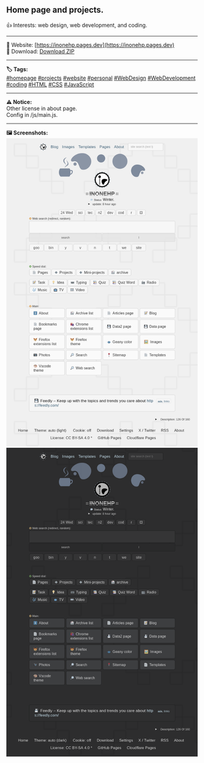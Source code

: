 <!-- Main README.md v.1.0.1 -->

## Home page and projects.  
👍 Interests: web design, web development, and coding.  

---
🔗 Website: [https://inonehp.pages.dev](https://inonehp.pages.dev)  
💾 Download: [Download ZIP](https://github.com/inonehp/inonehp.pages.dev/archive/refs/heads/main.zip)  

---
<strong>🏷️ Tags:</strong>  
[#homepage](https://github.com/topics/homepage)
[#projects](https://github.com/topics/projects)
[#website](https://github.com/topics/website)
[#personal](https://github.com/topics/personal)
[#WebDesign](https://github.com/topics/webdesign)
[#WebDevelopment](https://github.com/topics/webdevelopment)
[#coding](https://github.com/topics/coding)
[#HTML](https://github.com/topics/html)
[#CSS](https://github.com/topics/css)
[#JavaScript](https://github.com/topics/java-script)


---
<strong>⚠️ Notice:</strong>  
Other license in about page.  
Config in /js/main.js.  
  
---
<strong>🖼️ Screenshots:<strong>  
![screenshot light](/img/screenshot.png)
![screenshot dark](/img/screenshot2.png)











